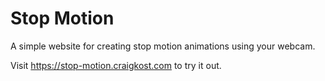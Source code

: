 # Stop Motion

A simple website for creating stop motion animations using your webcam.

Visit <https://stop-motion.craigkost.com> to try it out.
